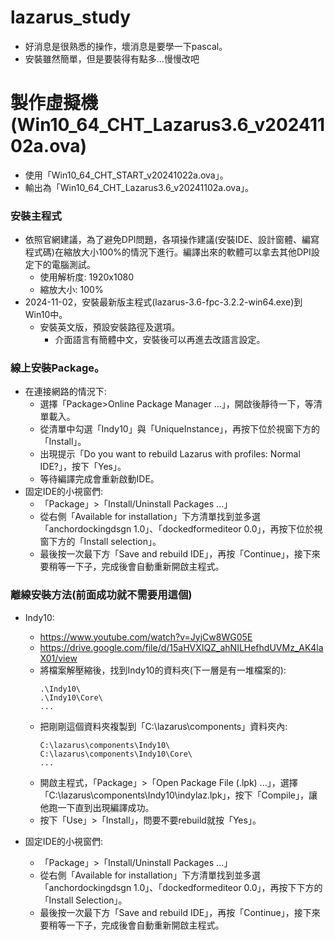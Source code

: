# lazarus_study  
+ 好消息是很熟悉的操作，壞消息是要學一下pascal。  
+ 安裝雖然簡單，但是要裝得有點多...慢慢改吧  

# 製作虛擬機(Win10_64_CHT_Lazarus3.6_v20241102a.ova)  
+ 使用「Win10_64_CHT_START_v20241022a.ova」。  
+ 輸出為「Win10_64_CHT_Lazarus3.6_v20241102a.ova」。  

### 安裝主程式  
+ 依照官網建議，為了避免DPI問題，各項操作建議(安裝IDE、設計窗體、編寫程式碼)在縮放大小100%的情況下進行。編譯出來的軟體可以拿去其他DPI設定下的電腦測試。  
  + 使用解析度: 1920x1080  
  + 縮放大小: 100%  
+ 2024-11-02，安裝最新版主程式(lazarus-3.6-fpc-3.2.2-win64.exe)到Win10中。  
  + 安裝英文版，預設安裝路徑及選項。  
    + 介面語言有簡體中文，安裝後可以再進去改語言設定。  
### 線上安裝Package。  
+ 在連接網路的情況下:  
  + 選擇「Package>Online Package Manager ...」，開啟後靜待一下，等清單載入。  
  + 從清單中勾選「Indy10」與「UniqueInstance」，再按下位於視窗下方的「Install」。
  + 出現提示「Do you want to rebuild Lazarus with profiles: Normal IDE?」，按下「Yes」。
  + 等待編譯完成會重新啟動IDE。
+ 固定IDE的小視窗們:
  + 「Package」>「Install/Uninstall Packages ...」
  + 從右側「Available for installation」下方清單找到並多選「anchordockingdsgn 1.0」、「dockedformediteor 0.0」，再按下位於視窗下方的「Install selection」。
  + 最後按一次最下方「Save and rebuild IDE」，再按「Continue」，接下來要稍等一下子，完成後會自動重新開啟主程式。
        
### 離線安裝方法(前面成功就不需要用這個)
+ Indy10:
  + https://www.youtube.com/watch?v=JyjCw8WG05E
  + https://drive.google.com/file/d/15aHVXIQZ_ahNILHefhdUVMz_AK4laX01/view
  + 將檔案解壓縮後，找到Indy10的資料夾(下一層是有一堆檔案的):
    ```
    .\Indy10\  
    .\Indy10\Core\  
    ...  
    ```
  + 把剛剛這個資料夾複製到「C:\lazarus\components」資料夾內:
    ```
    C:\lazarus\components\Indy10\
    C:\lazarus\components\Indy10\Core\
    ...  
    ```
  + 開啟主程式，「Package」>「Open Package File (.lpk) ...」，選擇「C:\lazarus\components\Indy10\indylaz.lpk」，按下「Compile」，讓他跑一下直到出現編譯成功。
  + 按下「Use」>「Install」，問要不要rebuild就按「Yes」。
    
+ 固定IDE的小視窗們:
  + 「Package」>「Install/Uninstall Packages ...」
  + 從右側「Available for installation」下方清單找到並多選「anchordockingdsgn 1.0」、「dockedformediteor 0.0」，再按下下方的「Install Selection」。
  + 最後按一次最下方「Save and rebuild IDE」，再按「Continue」，接下來要稍等一下子，完成後會自動重新開啟主程式。

